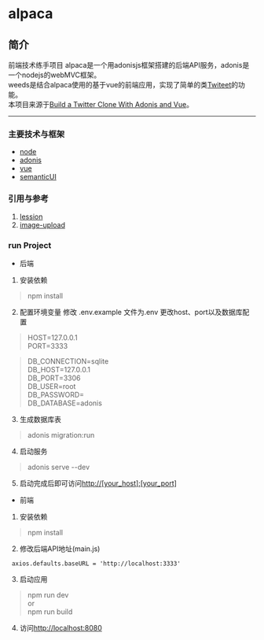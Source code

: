 # alpaca

## 简介
  前端技术练手项目
  alpaca是一个用adonisjs框架搭建的后端API服务，adonis是一个nodejs的webMVC框架。                                               
  weeds是结合alpaca使用的基于vue的前端应用，实现了简单的类[Twiteet](https://twitter.com/)的功能。                                  
  本项目来源于[Build a Twitter Clone With Adonis and Vue](https://scotch.io/courses/build-a-twitter-clone-with-adonis-and-vue)。
***
  
### 主要技术与框架
  * [node](https:nodejs.org)
  * [adonis](https://adonisjs.com)
  * [vue](https://vuejs.org)
  * [semanticUI](https://semantic-ui.com)
  
### 引用与参考
  1. [lession](https://scotch.io/courses/build-a-twitter-clone-with-adonis-and-vue)
  2. [image-upload](https://github.com/dai-siki/vue-image-crop-upload)
  
### run Project 
  * 后端

  1. 安装依赖
  
   > npm install
  
  2. 配置环境变量
    修改 .env.example 文件为.env
    更改host、port以及数据库配置
    
   > HOST=127.0.0.1                                                                                                           
   > PORT=3333
    
   > DB_CONNECTION=sqlite                                                                                                     
   > DB_HOST=127.0.0.1                                                                                                       
   > DB_PORT=3306                                                                                                             
   > DB_USER=root                                                                                                             
   > DB_PASSWORD=                                                                                                             
   > DB_DATABASE=adonis                                                                                                       
  
  3. 生成数据库表
  
   > adonis migration:run
  
  4. 启动服务
  
   > adonis serve --dev
  
  5. 启动完成后即可访问[http://[your_host]:[your_port]](http://[your_host]:[your_port])
  
  * 前端
  
  1. 安装依赖
  
   > npm install
  
  2. 修改后端API地址(main.js)
  
   ` axios.defaults.baseURL = 'http://localhost:3333'` 
  
  3. 启动应用
  
   > npm run dev                                                                                                             
     or                                                                                                                      
   > npm run build                                                                                                           
  
  4. 访问[http://localhost:8080](http://localhost:8080)
